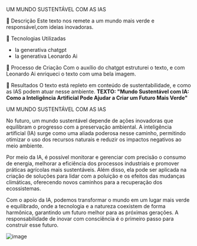 

##

UM MUNDO SUSTENTÁVEL COM AS IAS

 📒 Descrição
Este texto nos remete a um mundo mais verde e responsável,com ideias inovadoras.


 🧐 Tecnologias Utilizadas
 * Ia generativa chatgpt
 * Ia generativa Leonardo Ai 

 🧐 Processo de Criação
Com o auxílio do chatgpt estruturei o texto, e com 
Leonardo Ai enriqueci o texto com uma bela imagem.


 🚀 Resultados
O texto está repleto em conteúdo de sustentabilidade, e como
as IAS podem atuar nesse ambiente.
**TEXTO: "Mundo Sustentável com IA: Como a Inteligência Artificial Pode Ajudar a Criar um Futuro Mais Verde"**



UM MUNDO SUSTENTÁVEL COM AS IAS


No futuro, um mundo sustentável depende de ações inovadoras que equilibram o progresso com a preservação ambiental. A inteligência artificial (IA) surge como uma aliada poderosa nesse caminho, permitindo otimizar o uso dos recursos naturais e reduzir os impactos negativos ao meio ambiente.

Por meio da IA, é possível monitorar e gerenciar com precisão o consumo de energia, melhorar a eficiência dos processos industriais e promover práticas agrícolas mais sustentáveis. Além disso, ela pode ser aplicada na criação de soluções para lidar com a poluição e os efeitos das mudanças climáticas, oferecendo novos caminhos para a recuperação dos ecossistemas.

Com o apoio da IA, podemos transformar o mundo em um lugar mais verde e equilibrado, onde a tecnologia e a natureza coexistem de forma harmônica, garantindo um futuro melhor para as próximas gerações. A responsabilidade de inovar com consciência é o primeiro passo para construir esse futuro.






![image](https://github.com/user-attachments/assets/b4bdb7a0-ee52-4a91-ba83-b0a84282de8a)










```

